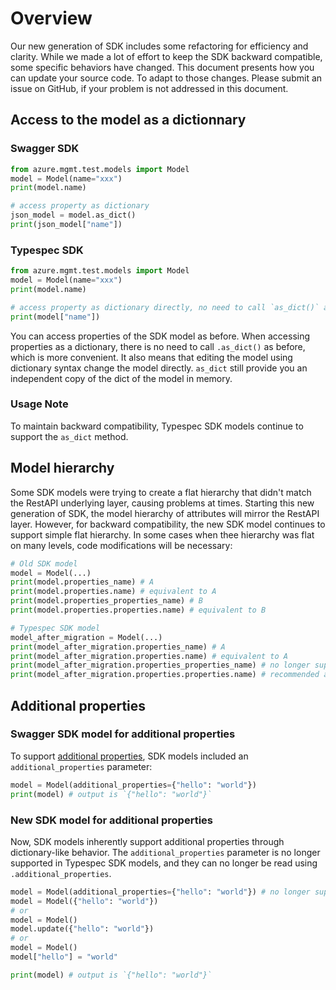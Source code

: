 # Overview

Our new generation of SDK includes some refactoring for efficiency and clarity. While we made a lot of effort to keep the SDK backward compatible, some specific behaviors have changed. This document presents how you can update your source code. To adapt to those changes. Please submit an issue on GitHub, if your problem is not addressed in this document.

## Access to the model as a dictionnary

### Swagger SDK

```python
from azure.mgmt.test.models import Model
model = Model(name="xxx")
print(model.name)

# access property as dictionary
json_model = model.as_dict()
print(json_model["name"])
```

### Typespec SDK

```python
from azure.mgmt.test.models import Model
model = Model(name="xxx")
print(model.name)

# access property as dictionary directly, no need to call `as_dict()` anymore
print(model["name"])
```

You can access properties of the SDK model as before. When accessing properties as a dictionary, there is no need to call `.as_dict()` as before, which is more convenient. It also means that editing the model using dictionary syntax change the model directly. `as_dict` still provide you an independent copy of the dict of the model in memory.

### Usage Note

To maintain backward compatibility, Typespec SDK models continue to support the `as_dict` method.

## Model hierarchy

Some SDK models were trying to create a flat hierarchy that didn't match the RestAPI underlying layer, causing problems at times. Starting this new generation of SDK, the model hierarchy of attributes will mirror the RestAPI layer. However, for backward compatibility, the new SDK model continues to support simple flat hierarchy. In some cases when thee hierarchy was flat on many levels, code modifications will be necessary:

```python
# Old SDK model
model = Model(...)
print(model.properties_name) # A
print(model.properties.name) # equivalent to A
print(model.properties_properties_name) # B
print(model.properties.properties.name) # equivalent to B

# Typespec SDK model
model_after_migration = Model(...)
print(model_after_migration.properties_name) # A
print(model_after_migration.properties.name) # equivalent to A
print(model_after_migration.properties_properties_name) # no longer supported
print(model_after_migration.properties.properties.name) # recommended approach after migration
```

## Additional properties

### Swagger SDK model for additional properties

To support [additional properties](https://www.apimatic.io/openapi/additionalproperties), SDK models included an `additional_properties` parameter:

```python
model = Model(additional_properties={"hello": "world"})
print(model) # output is `{"hello": "world"}`
```

### New SDK model for additional properties

Now, SDK models inherently support additional properties through dictionary-like behavior. The `additional_properties` parameter is no longer supported in Typespec SDK models, and they can no longer be read using `.additional_properties`.

```python
model = Model(additional_properties={"hello": "world"}) # no longer supported
model = Model({"hello": "world"})
# or
model = Model()
model.update({"hello": "world"})
# or 
model = Model()
model["hello"] = "world"

print(model) # output is `{"hello": "world"}`
```